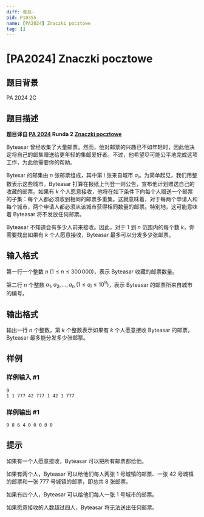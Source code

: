 ```yaml
---
diff: 普及-
pid: P10355
name: [PA2024] Znaczki pocztowe
tag: []
---
```

# [PA2024] Znaczki pocztowe
## 题目背景

PA 2024 2C
## 题目描述

**题目译自 [PA 2024](https://sio2.mimuw.edu.pl/c/pa-2024-1/dashboard/) Runda 2 [Znaczki pocztowe](https://sio2.mimuw.edu.pl/c/pa-2024-1/p/zna/)**

Byteasar 曾经收集了大量邮票。然而，他对邮票的兴趣已不如年轻时，因此他决定将自己的邮集赠送给更年轻的集邮爱好者。不过，他希望尽可能公平地完成这项工作，为此他需要你的帮助。

Bytesar 的邮集由 $n$ 张邮票组成，其中第 $i$ 张来自城市 $a_i$。为简单起见，我们用整数表示这些城市。Byteasar 打算在报纸上刊登一则公告，宣布他计划赠送自己的收藏的邮票。如果有 $k$ 个人愿意接收，他将在如下条件下向每个人赠送一个邮票的子集：每个人都必须收到相同的邮票多重集。这就意味着，对于每两个申请人和每个城市，两个申请人都必须从该城市获得相同数量的邮票。特别地，这可能意味着 Byteasar 将不发放任何邮票。

Byteasar 不知道会有多少人前来接收。因此，对于 $1$ 到 $n$ 范围内的每个数 $k$，你需要找出如果有 $k$ 个人愿意接收，Byteasar 最多可以分发多少张邮票。
## 输入格式

第一行一个整数 $n\ (1\le n\le 300\,000)$，表示 Byteasar 收藏的邮票数量。

第二行 $n$ 个整数 $a_1,a_2,\ldots,a_n\ (1\le a_i\le 10^9)$，表示 Byteasar 的邮票所来自城市的编号。
## 输出格式

输出一行 $n$ 个整数，第 $k$ 个整数表示如果有 $k$ 个人愿意接收 Byteasar 的邮票，Byteasar 最多能分发多少张邮票。
## 样例

### 样例输入 #1
```
9
1 1 777 42 777 1 42 1 777

```
### 样例输出 #1
```
9 8 6 4 0 0 0 0 0

```
## 提示

如果有一个人愿意接收，Byteasar 可以把所有邮票都给他。

如果有两个人，Byteasar 可以给他们每人两张 $1$ 号城镇的邮票、一张 $42$ 号城镇的邮票和一张 $777$ 号城镇的邮票，即总共 $8$ 张邮票。

如果有四个人，Byteasar 可以给他们每人一张 $1$ 号城市的邮票。

如果愿意接收的人数超过四人，Byteasar 将无法送出任何邮票。
